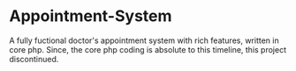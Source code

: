 # Appointment-System
A fully fuctional doctor's appointment system with rich features, written in core php. 
Since, the core php coding is absolute to this timeline, this project discontinued.
